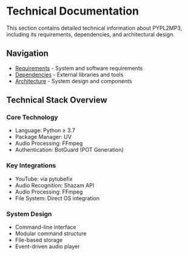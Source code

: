 # Technical Documentation

This section contains detailed technical information about PYPL2MP3, including its requirements, dependencies, and architectural design.

## Navigation

- [Requirements](requirements.md) - System and software requirements
- [Dependencies](dependencies.md) - External libraries and tools
- [Architecture](architecture.md) - System design and components

## Technical Stack Overview

### Core Technology
- Language: Python ≥ 3.7
- Package Manager: UV
- Audio Processing: FFmpeg
- Authentication: BotGuard (POT Generation)

### Key Integrations
- YouTube: via pytubefix
- Audio Recognition: Shazam API
- Audio Processing: FFmpeg
- File System: Direct OS integration

### System Design
- Command-line interface
- Modular command structure
- File-based storage
- Event-driven audio player